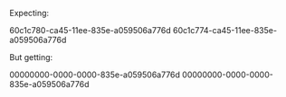 Expecting:

  60c1c780-ca45-11ee-835e-a059506a776d
  60c1c774-ca45-11ee-835e-a059506a776d

But getting:

  00000000-0000-0000-835e-a059506a776d
  00000000-0000-0000-835e-a059506a776d
